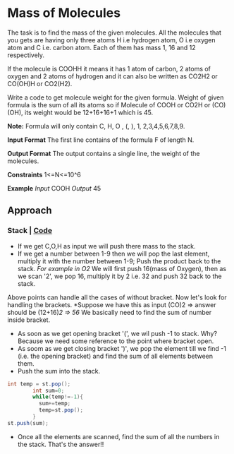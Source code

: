 # Mass of Molecules
The task is to find the mass of the given molecules.
All the molecules that you gets are having only three atoms H i.e hydrogen atom, O i.e oxygen atom and C i.e. carbon atom.
Each of them has mass 1, 16 and 12 respectively.

If the molecule is COOHH it means it has 1 atom of carbon, 2 atoms of oxygen and 2 atoms of hydrogen and it can also be written as CO2H2 or CO(OH)H or CO2(H2).

Write a code to get molecule weight for the given formula. Weight of given formula is the sum of all its atoms so if Molecule of COOH or CO2H or (CO)(OH), its weight would be 12+16+16+1 which is 45.

**Note:** Formula will only contain C, H, O , (, ), 1, 2,3,4,5,6,7,8,9.


**Input Format**
The first line contains of the formula F of length N.

**Output Format**
The output contains a single line, the weight of the molecules.

**Constraints**
1<=N<=10^6

**Example**
*Input*
COOH
*Output*
45

## Approach

### Stack | [Code](/StoreRoom/MassOfMolecules/mom.java)

* If we get C,O,H as input we will push there mass to the stack.
* If we get a number between 1-9 then we will pop the last element, multiply it with the number between 1-9; Push the product back to the stack. 
   *For example in O2*
    We will first push 16(mass of Oxygen), then as we scan '2', we pop 16, multiply it by 2 i.e. 32 and push 32 back to the stack.

Above points can handle all the cases of without bracket. 
Now let's look for handling the brackets.
*Suppose we have this as input (CO)2 => answer should be (12+16)*2 => 56* 
We basically need to find the sum of number inside bracket.
* As soon as we get opening bracket '(', we wil push -1 to stack. Why? Because we need some reference to the point where bracket open.
* As soom as we get closing bracket ')', we pop the element till we find -1 (i.e. the opening bracket) and find the sum of all elements between them.
* Push the sum into the stack.
```java
int temp = st.pop();
        int sum=0;
        while(temp!=-1){
          sum+=temp;
          temp=st.pop();
        }
st.push(sum);
```

* Once all the elements are scanned, find the sum of all the numbers in the stack. That's the answer!!
